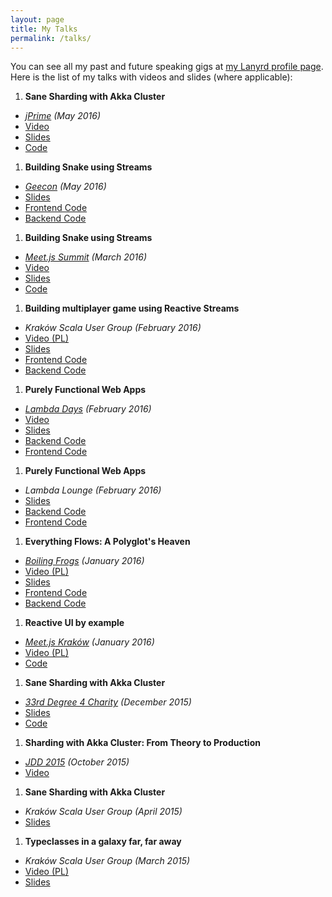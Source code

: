 ```yaml
---
layout: page
title: My Talks
permalink: /talks/
---
```


You can see all my past and future speaking gigs at [my Lanyrd profile page](http://lanyrd.com/profile/miciek-2071/). Here is the list of my talks with videos and slides (where applicable):

1. **Sane Sharding with Akka Cluster**
  - *[jPrime](http://jprime.io) (May 2016)*
  - [Video](https://www.youtube.com/watch?v=f06Otw_DuQU)
  - [Slides](https://speakerdeck.com/miciek/sane-sharding-with-akka-cluster)
  - [Code](https://github.com/miciek/akka-sharding-example)
1. **Building Snake using Streams** 
  - *[Geecon](http://geecon.org) (May 2016)*
  - [Slides](https://speakerdeck.com/miciek/building-snake-using-streams-geecon-2016)
  - [Frontend Code](https://github.com/miciek/web-snake-react-bacon)
  - [Backend Code](https://github.com/miciek/snake-multiplayer-akka-streams)
1. **Building Snake using Streams** 
  - *[Meet.js Summit](http://summit.meetjs.pl) (March 2016)*
  - [Video](https://www.youtube.com/watch?v=JdOpkQ-dMxo/)
  - [Slides](https://speakerdeck.com/miciek/building-snake-using-streams)
  - [Code](https://github.com/miciek/web-snake-react-bacon)
1. **Building multiplayer game using Reactive Streams** 
  - *Kraków Scala User Group (February 2016)*
  - [Video (PL)](https://www.youtube.com/watch?v=MKEbuLsah50)
  - [Slides](https://speakerdeck.com/miciek/building-multiplayer-game-using-reactive-streams)
  - [Frontend Code](https://github.com/miciek/web-snake-react-bacon)
  - [Backend Code](https://github.com/miciek/snake-multiplayer-akka-streams)
1. **Purely Functional Web Apps** 
  - *[Lambda Days](http://www.lambdadays.org) (February 2016)*
  - [Video](https://www.youtube.com/watch?v=oMfF9V52DT4)
  - [Slides](https://speakerdeck.com/miciek/purely-functional-web-apps)
  - [Backend Code](https://github.com/miciek/mr-stats-haskell-servant)
  - [Frontend Code](https://github.com/miciek/mr-stats-frontend-elm)
1. **Purely Functional Web Apps** 
  - *Lambda Lounge (February 2016)*
  - [Slides](https://speakerdeck.com/miciek/purely-functional-web-apps)
  - [Backend Code](https://github.com/miciek/mr-stats-haskell-servant)
  - [Frontend Code](https://github.com/miciek/mr-stats-frontend-elm)
1. **Everything Flows: A Polyglot's Heaven** 
  - *[Boiling Frogs](http://www.boilingfrogs.pl) (January 2016)*
  - [Video (PL)](https://www.youtube.com/watch?v=J8n8j0_6wYU)
  - [Slides](https://docs.google.com/presentation/d/1dMbwDT5tcb95a1YTLTWABejkU-whFASF3B6Lc86L_OE/edit?usp=sharing)
  - [Frontend Code](https://github.com/miciek/web-snake-react-bacon)
  - [Backend Code](https://github.com/miciek/snake-multiplayer-akka-streams)
1. **Reactive UI by example**
  - *[Meet.js Kraków](http://meetjs.pl) (January 2016)*
  - [Video (PL)](http://krakow.meetjs.pl/160112/)
  - [Code](https://github.com/miciek/web-snake-react-bacon)
1. **Sane Sharding with Akka Cluster**
  - *[33rd Degree 4 Charity](http://www.33degree.org) (December 2015)*
  - [Slides](https://speakerdeck.com/miciek/sane-sharding-with-akka-cluster)
  - [Code](https://github.com/miciek/akka-sharding-example)
1. **Sharding with Akka Cluster: From Theory to Production**
  - *[JDD 2015](http://www.jdd.org.pl) (October 2015)*
  - [Video](https://www.youtube.com/watch?v=2oYytf5Y1rY)
1. **Sane Sharding with Akka Cluster**
  - *Kraków Scala User Group (April 2015)* 
  - [Slides](http://www.slideshare.net/miciek/sane-sharding-with-akka-cluster)
1. **Typeclasses in a galaxy far, far away**
  - *Kraków Scala User Group (March 2015)*
  - [Video (PL)](https://www.youtube.com/watch?v=v-gT4Z82CF4)
  - [Slides](http://slides.com/miciek/typeclasses#/)
